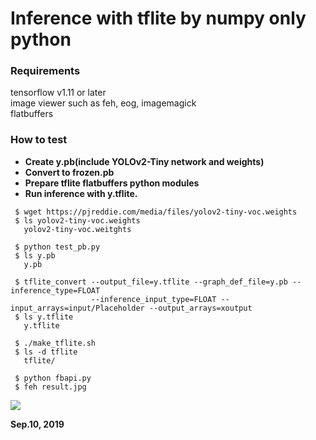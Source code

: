 # Inference with tflite by numpy only python  

### Requirements  
tensorflow  v1.11 or later  
image viewer such as feh, eog, imagemagick     
flatbuffers   

### How to test
- **Create y.pb(include YOLOv2-Tiny network and weights)**  
- **Convert to frozen.pb**  
- **Prepare tflite flatbuffers python modules**  
- **Run inference with y.tflite.**  

```
 $ wget https://pjreddie.com/media/files/yolov2-tiny-voc.weights
 $ ls yolov2-tiny-voc.weights
   yolov2-tiny-voc.weitghts
   
 $ python test_pb.py
 $ ls y.pb
   y.pb
   
 $ tflite_convert --output_file=y.tflite --graph_def_file=y.pb --inference_type=FLOAT
                  --inference_input_type=FLOAT --input_arrays=input/Placeholder --output_arrays=xoutput
 $ ls y.tflite
   y.tflite
 
 $ ./make_tflite.sh
 $ ls -d tflite
   tflite/
   
 $ python fbapi.py
 $ feh result.jpg
```

![](./result.jpb)

**Sep.10, 2019**
